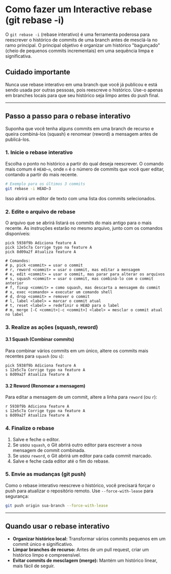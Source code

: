 # Como fazer um Interactive rebase (git rebase -i)

O `git rebase -i` (rebase interativo) é uma ferramenta poderosa para reescrever o histórico de commits de uma branch antes de mesclá-la no ramo principal. O principal objetivo é organizar um histórico "bagunçado" (cheio de pequenos commits incrementais) em uma sequência limpa e significativa.

## Cuidado importante

Nunca use rebase interativo em uma branch que você já publicou e está sendo usada por outras pessoas, pois reescreve o histórico. Use-o apenas em branches locais para que seu histórico seja limpo antes do push final.

---

## Passo a passo para o rebase interativo

Suponha que você tenha alguns commits em uma branch de recurso e queira combiná-los (squash) e renomear (reword) a mensagem antes de publicá-los.

### 1. Inicie o rebase interativo

Escolha o ponto no histórico a partir do qual deseja reescrever. O comando mais comum é `HEAD~n`, onde `n` é o número de commits que você quer editar, contando a partir do mais recente.

```sh
# Exemplo para os últimos 3 commits
git rebase -i HEAD~3
````

Isso abrirá um editor de texto com uma lista dos commits selecionados.

### 2. Edite o arquivo de rebase

O arquivo que se abrirá listará os commits do mais antigo para o mais recente. As instruções estarão no mesmo arquivo, junto com os comandos disponíveis:

```
pick 5938f9b Adiciona feature A
pick 12e5c7a Corrige typo na feature A
pick 8d09a2f Atualiza feature A

# Comandos:
# p, pick <commit> = usar o commit
# r, reword <commit> = usar o commit, mas editar a mensagem
# e, edit <commit> = usar o commit, mas parar para alterar os arquivos
# s, squash <commit> = usar o commit, mas combiná-lo com o commit anterior
# f, fixup <commit> = como squash, mas descarta a mensagem do commit
# x, exec <comando> = executar um comando shell
# d, drop <commit> = remover o commit
# l, label <label> = marcar o commit atual
# t, reset <label> = redefinir o HEAD para o label
# m, merge [-C <commit>|-c <commit>] <label> = mesclar o commit atual no label
```

### 3. Realize as ações (squash, reword)

#### 3.1 Squash (Combinar commits)

Para combinar vários commits em um único, altere os commits mais recentes para `squash` (ou `s`):

```
pick 5938f9b Adiciona feature A
s 12e5c7a Corrige typo na feature A
s 8d09a2f Atualiza feature A
```

#### 3.2 Reword (Renomear a mensagem)

Para editar a mensagem de um commit, altere a linha para `reword` (ou `r`):

```
r 5938f9b Adiciona feature A
s 12e5c7a Corrige typo na feature A
s 8d09a2f Atualiza feature A
```

### 4. Finalize o rebase

1. Salve e feche o editor.
2. Se usou `squash`, o Git abrirá outro editor para escrever a nova mensagem de commit combinada.
3. Se usou `reword`, o Git abrirá um editor para cada commit marcado.
4. Salve e feche cada editor até o fim do rebase.

### 5. Envie as mudanças (git push)

Como o rebase interativo reescreve o histórico, você precisará forçar o push para atualizar o repositório remoto. Use `--force-with-lease` para segurança:

```sh
git push origin sua-branch --force-with-lease
```

---

## Quando usar o rebase interativo

* **Organizar histórico local:** Transformar vários commits pequenos em um commit único e significativo.
* **Limpar branches de recurso:** Antes de um pull request, criar um histórico limpo e compreensível.
* **Evitar commits de mesclagem (merge):** Mantém um histórico linear, mais fácil de seguir.
